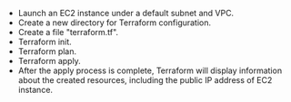* Launch an EC2 instance under a default subnet and VPC.
* Create a new directory for Terraform configuration.
* Create a file "terraform.tf".
* Terraform init.
* Terraform plan.
* Terraform apply.
* After the apply process is complete, Terraform will display information about the created resources, including the public IP address of EC2 instance.
  
